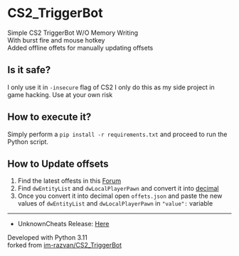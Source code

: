 # CS2_TriggerBot

Simple CS2 TriggerBot W/O Memory Writing<br>
With burst fire and mouse hotkey<br>
Added offline offets for manually updating offsets

## Is it safe?
I only use it in `-insecure` flag of CS2 I only do this as my side project in game hacking.
Use at your own risk

## How to execute it?
Simply perform a `pip install -r requirements.txt` and proceed to run the Python script.

## How to Update offsets
1. Find the latest offests in this [Forum](https://www.unknowncheats.me/forum/counter-strike-2-a/576077-counter-strike-2-reversal-structs-offsets-151.html)
1. Find `dwEntityList` and `dwLocalPlayerPawn` and convert it into [decimal](https://www.rapidtables.com/convert/number/hex-to-decimal.html)
1. Once you convert it into decimal open `offets.json` and paste the new values of `dwEntityList` and `dwLocalPlayerPawn` in `"value":` variable

---

- UnknownCheats Release: [Here](https://www.unknowncheats.me/forum/counter-strike-2-releases/608773-cs2-triggerbot-python.html)

Developed with Python 3.11<br>
forked from [im-razvan/CS2_TriggerBot](https://github.com/im-razvan/CS2_TriggerBot)
